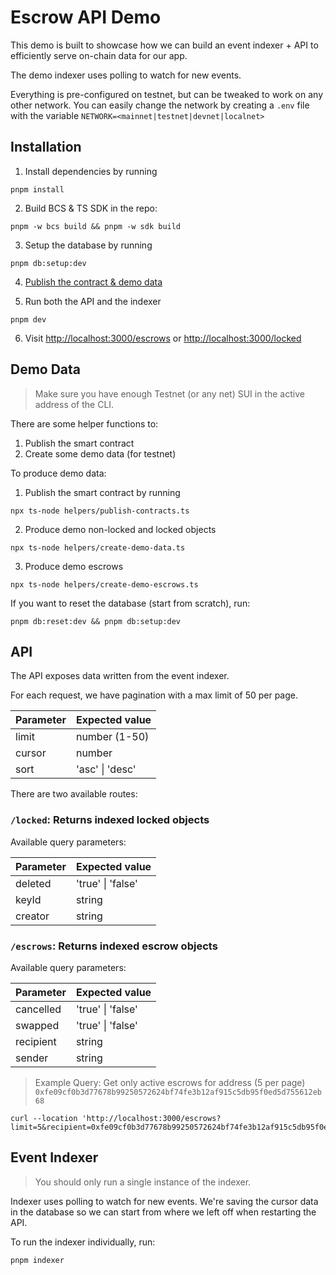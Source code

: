 # Escrow API Demo

This demo is built to showcase how we can build an event indexer + API
to efficiently serve on-chain data for our app.

The demo indexer uses polling to watch for new events.

Everything is pre-configured on testnet, but can be tweaked to work on any other network.
You can easily change the network by creating a `.env` file with the variable `NETWORK=<mainnet|testnet|devnet|localnet>`

## Installation

1. Install dependencies by running

```
pnpm install
```

2. Build BCS & TS SDK in the repo:

```
pnpm -w bcs build && pnpm -w sdk build
```

3. Setup the database by running

```
pnpm db:setup:dev
```

4. [Publish the contract & demo data](#demo-data)

5. Run both the API and the indexer

```
pnpm dev
```

6. Visit [http://localhost:3000/escrows](http://localhost:3000/escrows) or [http://localhost:3000/locked](http://localhost:3000/locked)

## Demo Data<a name="demo-data"></a>

> Make sure you have enough Testnet (or any net) SUI in the active address of the CLI.

There are some helper functions to:

1. Publish the smart contract
2. Create some demo data (for testnet)

To produce demo data:

1. Publish the smart contract by running

```
npx ts-node helpers/publish-contracts.ts
```

2. Produce demo non-locked and locked objects

```
npx ts-node helpers/create-demo-data.ts
```

3. Produce demo escrows

```
npx ts-node helpers/create-demo-escrows.ts
```

If you want to reset the database (start from scratch), run:

```
pnpm db:reset:dev && pnpm db:setup:dev
```

## API

The API exposes data written from the event indexer.

For each request, we have pagination with a max limit of 50 per page.

| Parameter | Expected value  |
| --------- | --------------- |
| limit     | number (1-50)   |
| cursor    | number          |
| sort      | 'asc' \| 'desc' |

There are two available routes:

### `/locked`: Returns indexed locked objects

Available query parameters:

| Parameter | Expected value    |
| --------- | ----------------- |
| deleted   | 'true' \| 'false' |
| keyId     | string            |
| creator   | string            |

### `/escrows`: Returns indexed escrow objects

Available query parameters:

| Parameter | Expected value    |
| --------- | ----------------- |
| cancelled | 'true' \| 'false' |
| swapped   | 'true' \| 'false' |
| recipient | string            |
| sender    | string            |

> Example Query: Get only active escrows for address (5 per page)
> `0xfe09cf0b3d77678b99250572624bf74fe3b12af915c5db95f0ed5d755612eb68`

```
curl --location 'http://localhost:3000/escrows?limit=5&recipient=0xfe09cf0b3d77678b99250572624bf74fe3b12af915c5db95f0ed5d755612eb68&cancelled=false&swapped=false'
```

## Event Indexer

> You should only run a single instance of the indexer.

Indexer uses polling to watch for new events. We're saving the
cursor data in the database so we can start from where we left off
when restarting the API.

To run the indexer individually, run:

```
pnpm indexer
```
